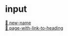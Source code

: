 # input

<!-- index -->

[📄 new-name](new-name.md)\
[📄 page-with-link-to-heading](page-with-link-to-heading.md)

<!-- /index -->
